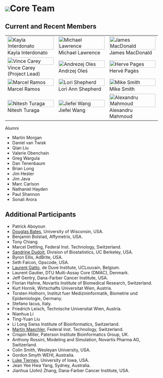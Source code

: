 # ![](/images/icons/magnifier.gif)Core Team

## Current and Recent Members

<table width="100%">
  <tr>
    <td width="33%">
      <img src="/images/coreTeamPic/KaylaInterdonato.jpeg"
           width="100%" alt="Kayla Interdonato" title="Kayla Interdonato"/>
      <br>Kayla Interdonato
    </td>
    <td width="33%">
      <img src="/images/coreTeamPic/MichaelLawrence.jpg"
           width="100%" alt="Michael Lawrence" title="Michael Lawrence"/>
      <br>Michael Lawrence
    </td>
    <td width="33%">
      <img src="/images/coreTeamPic/JamesMacDonald.jpg"
           width="100%" alt="James MacDonald" title="James MacDonald"/>
      <br>James MacDonald
    </td>
  </tr>

  <tr>
    <td width="33%">
      <img src="/images/tab/VinceCarey.jpg"
           width="100%" alt="Vince Carey" title="Vince Carey"/>
      <br>Vince Carey (Project Lead)
    </td>
    <td width="33%">
      <img src="/images/coreTeamPic/AndrzejOles.jpeg"
           width="100%" alt="Andrezej Oles" title="Andrezej Oles"/>
      <br>Andrzej Ole&#347;
    </td>
    <td width="33%">
      <img src="/images/coreTeamPic/HervePages.jpg"
           width="100%" alt="Herve Pages" title="Herve Pages"/>
      <br>Herv&eacute; Pag&egrave;s
    </td>
  </tr>

  <tr>
    <td width="33%">
      <img src="/images/coreTeamPic/MarcelRamos.JPG"
           width="100%" alt="Marcel Ramos" title="Marcel Ramos"/>
      <br>Marcel Ramos
    </td>
    <td width="33%">
      <img src="/images/coreTeamPic/LoriShepherd.jpg"
           width="100%" alt="Lori Shepherd" title="Lori Shepherd"/>
      <br>Lori Ann Shepherd
    </td>
    <td width="33%">
      <img src="/images/coreTeamPic/MikeSmith.jpg"
           width="100%" alt="Mike Smith" title="Mike Smith"/>
      <br>Mike Smith
    </td>
  </tr>

  <tr>
    <td width="33%">
      <img src="/images/coreTeamPic/NiteshTuraga.jpeg"
           width="100%" alt="Nitesh Turaga" title="Nitesh Turaga"/>
      <br>Nitesh Turaga
    </td>
    <td width="33%">
      <img src="/images/coreTeamPic/JiefeiWang.jpeg"
           width="100%" alt="Jiefei Wang" title="Jiefei Wang"/>
      <br>Jiefei Wang
    </td>
    <td width="33%">
      <img src="/images/coreTeamPic/AlexMahmoud.jpeg"
           width="100%" alt="Alexandru Mahmoud" title="Alexandru Mahmoud"/>
      <br>Alexandru Mahmoud
    </td>
  </tr>
</table>

Alumni

* Martin Morgan
* Daniel van Twisk
* Qian Liu
* Valerie Obenchain
* Greg Wargula
* Dan Tenenbaum
* Brian Long
* Jim Hester
* Jim Java
* Marc Carlson
* Nathaniel Hayden
* Paul Shannon
* Sonali Arora

## Additional Participants

* Patrick Aboyoun
* [Douglas Bates](http://www.stat.wisc.edu/~bates/), University of Wisconsin,
  USA.
* Benjamin Bolstad, Affymetrix, USA.
* Tony Chiang.
* Marcel Dettling, Federal Inst. Technology, Switzerland.
* [Sandrine Dudoit](http://www.stat.berkeley.edu/~sandrine), Division of
  Biostatistics, UC Berkeley, USA.
* Byron Ellis, AdBrite, USA.
* Seth Falcon, Opscode, USA.
* [Laurent Gatto](https://www.deduveinstitute.be/computational-biology), de Duve Institute, UCLouvain, Belgium.
* Laurent Gautier, DTU Multi-Assay Core (DMAC), Denmark.
* Jeff Gentry, Dana-Farber Cancer Institute, USA.
* Florian Hahne, Novartis Institute of Biomedical Research, Switzerland.
* Kurt Hornik, Wirtschafts Universitat Wien, Austria.
* Torsten Hothorn, Institut fuer Medizininformatik, Biometrie und
  Epidemiologie, Germany.
* Stefano Iacus, Italy.
* Friedrich Leisch, Technische Universitat Wien, Austria.
* Nianhua Li
* Ting-Yuan Liu
* Li Long Swiss Institute of Bioinformatics, Switzerland.
* [Martin Maechler](http://stat.ethz.ch/~maechler), Federal
  Inst. Technology, Switzerland.
* Crispin Miller, Paterson Institute Bioinformatics Group, UK.
* Anthony Rossini, Modeling and Simulation, Novartis Pharma AG,
  Switzerland.
* Colin Smith, Wesleyan University, USA.
* Gordon Smyth WEHI, Australia.
* [Luke Tierney](http://www.stat.uiowa.edu/~luke/), University of
  Iowa, USA.
* Jean Yee Hwa Yang, Sydney, Australia.
* Jianhua (John) Zhang, Dana-Farber Cancer Institute, USA.
